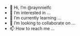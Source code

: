 - 👋 Hi, I’m @raynnielfc
- 👀 I’m interested in ...
- 🌱 I’m currently learning ...
- 💞️ I’m looking to collaborate on ...
- 📫 How to reach me ...

<!---
raynnielfc/raynnielfc is a ✨ special ✨ repository because its `README.md` (this file) appears on your GitHub profile.
You can click the Preview link to take a look at your changes.
--->
